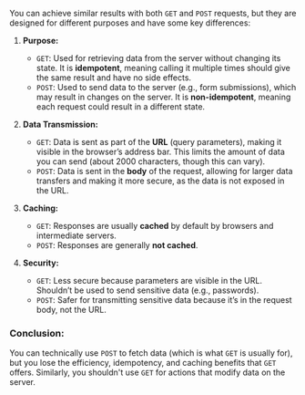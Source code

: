 You can achieve similar results with both `GET` and `POST` requests, but they are designed for different purposes and have some key differences:

1. **Purpose:**
   - `GET`: Used for retrieving data from the server without changing its state. It is **idempotent**, meaning calling it multiple times should give the same result and have no side effects.
   - `POST`: Used to send data to the server (e.g., form submissions), which may result in changes on the server. It is **non-idempotent**, meaning each request could result in a different state.

2. **Data Transmission:**
   - `GET`: Data is sent as part of the **URL** (query parameters), making it visible in the browser’s address bar. This limits the amount of data you can send (about 2000 characters, though this can vary).
   - `POST`: Data is sent in the **body** of the request, allowing for larger data transfers and making it more secure, as the data is not exposed in the URL.

3. **Caching:**
   - `GET`: Responses are usually **cached** by default by browsers and intermediate servers.
   - `POST`: Responses are generally **not cached**.

4. **Security:**
   - `GET`: Less secure because parameters are visible in the URL. Shouldn’t be used to send sensitive data (e.g., passwords).
   - `POST`: Safer for transmitting sensitive data because it’s in the request body, not the URL.

### Conclusion:
You can technically use `POST` to fetch data (which is what `GET` is usually for), but you lose the efficiency, idempotency, and caching benefits that `GET` offers. Similarly, you shouldn't use `GET` for actions that modify data on the server.
